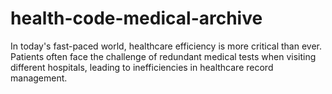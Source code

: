 # health-code-medical-archive

In today's fast-paced world, healthcare efficiency is more critical than ever. Patients often face the challenge of redundant medical tests when visiting different hospitals, leading to inefficiencies in healthcare record management.

